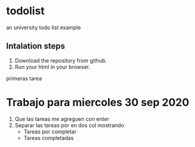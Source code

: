 # todolist

an university todo list example

## Intalation steps

1. Download the repository from github.
2. Run your html in your browser.

primeras tarea

# Trabajo para miercoles 30 sep 2020

1. Que las tareas me agreguen con enter
2. Separar las tareas por en dos col mostrando
   - Tareas por completar
   - Tareas completadas
